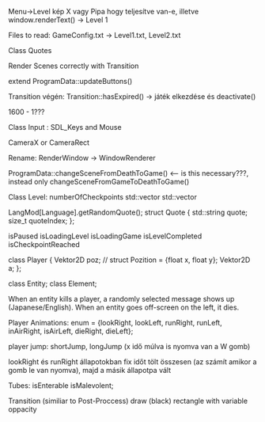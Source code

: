 Menu->Level kép X vagy Pipa hogy teljesítve van-e, illetve window.renderText() -> Level 1

Files to read:
GameConfig.txt -> Level1.txt, Level2.txt

Class Quotes

Render Scenes correctly with Transition

extend ProgramData::updateButtons()

Transition végén: Transition::hasExpired() -> játék elkezdése és deactivate()

1600 - 1???

Class Input : SDL_Keys and Mouse

CameraX or CameraRect

Rename: RenderWindow -> WindowRenderer

ProgramData::changeSceneFromDeathToGame() <-- is this necessary???, instead only changeSceneFromGameToDeathToGame()

Class Level:
numberOfCheckpoints
std::vector<Enemy>
std::vector<Block>

LangMod[Language].getRandomQuote();
struct Quote {
    std::string quote;
    size_t quoteIndex;
};

isPaused
isLoadingLevel
isLoadingGame
isLevelCompleted
isCheckpointReached

class Player {
    Vektor2D poz; // struct Pozition = {float x, float y};
    Vektor2D a;
};

class Entity; class Element;

When an entity kills a player, a randomly selected message shows up (Japanese/English).
When an entity goes off-screen on the left, it dies.

Player Animations:
enum = {lookRight, lookLeft, runRight, runLeft, inAirRight, isAirLeft, dieRight, dieLeft};

player jump: shortJump, longJump (x idő múlva is nyomva van a W gomb)

lookRight és runRight állapotokban fix időt tölt összesen
(az számít amikor a gomb le van nyomva), majd a másik állapotpa vált

Tubes:
isEnterable
isMalevolent;


Transition (similiar to Post-Proccess) draw (black) rectangle with variable oppacity